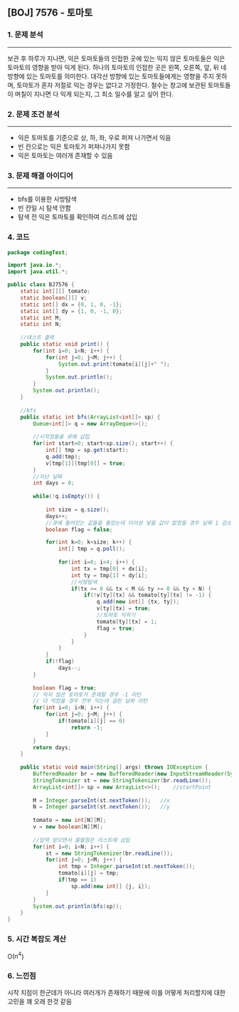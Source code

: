 ## [BOJ] 7576 - 토마토

### 1. 문제 분석
---
보관 후 하루가 지나면, 익은 토마토들의 인접한 곳에 있는 익지 않은 토마토들은 익은 토마토의 영향을 받아 익게 된다. 하나의 토마토의 인접한 곳은 왼쪽, 오른쪽, 앞, 뒤 네 방향에 있는 토마토를 의미한다. 대각선 방향에 있는 토마토들에게는 영향을 주지 못하며, 토마토가 혼자 저절로 익는 경우는 없다고 가정한다. 철수는 창고에 보관된 토마토들이 며칠이 지나면 다 익게 되는지, 그 최소 일수를 알고 싶어 한다.

### 2. 문제 조건 분석
---
- 익은 토마토를 기준으로 상, 하, 좌, 우로 퍼져 나가면서 익음
- 빈 칸으로는 익은 토마토가 퍼져나가지 못함
- 익은 토마토는 여러개 존재할 수 있음

### 3. 문제 해결 아이디어
---
- bfs를 이용한 사방탐색
- 빈 칸일 시 탐색 안함
- 탐색 전 익은 토마토를 확인하여 리스트에 삽입

### 4. 코드 
```java
package codingTest;

import java.io.*;
import java.util.*;

public class BJ7576 {
	static int[][] tomato;
	static boolean[][] v;
	static int[] dx = {0, 1, 0, -1};
	static int[] dy = {1, 0, -1, 0};
	static int M;
	static int N;
	
	//테스트 출력
	public static void print() {
		for(int i=0; i<N; i++) {
			for(int j=0; j<M; j++) {
				System.out.print(tomato[i][j]+" ");
			}
			System.out.println();
		}
		System.out.println();
	}
	
	//bfs
	public static int bfs(ArrayList<int[]> sp) {
		Queue<int[]> q = new ArrayDeque<>();
		
		//시작점들을 큐에 삽입
		for(int start=0; start<sp.size(); start++) {
			int[] tmp = sp.get(start);
			q.add(tmp);
			v[tmp[1]][tmp[0]] = true;
		}
		//지난 날짜
		int days = 0;
		
		while(!q.isEmpty()) {
			
			int size = q.size();
			days++;
			//큐에 들어있는 값들을 돌았는데 더이상 넣을 값이 없었을 경우 날짜 1 감소
			boolean flag = false;

			for(int k=0; k<size; k++) {
				int[] tmp = q.poll();
				
				for(int i=0; i<4; i++) {
					int tx = tmp[0] + dx[i];
					int ty = tmp[1] + dy[i];
					//사방탐색
					if(tx >= 0 && tx < M && ty >= 0 && ty < N) {
						if(!v[ty][tx] && tomato[ty][tx] != -1) {
							q.add(new int[] {tx, ty});
							v[ty][tx] = true;
							//토마토 익히기
							tomato[ty][tx] = 1;
							flag = true;
						}
					}
				}
			}
			if(!flag)
				days--;
		}
		
		boolean flag = true;
		// 익지 않은 토마토가 존재할 경우 -1 리턴
		// 다 익었을 경우 전부 익는데 걸린 날짜 리턴
		for(int i=0; i<N; i++) {
			for(int j=0; j<M; j++) {
				if(tomato[i][j] == 0)
					return -1;
			}
		}
		return days;
	}
	
	public static void main(String[] args) throws IOException {
		BufferedReader br = new BufferedReader(new InputStreamReader(System.in));
		StringTokenizer st = new StringTokenizer(br.readLine());
		ArrayList<int[]> sp = new ArrayList<>();	//startPoint
		
		M = Integer.parseInt(st.nextToken());	//x
		N = Integer.parseInt(st.nextToken());	//y
		
		tomato = new int[N][M];
		v = new boolean[N][M];
		
		//입력 받으면서 출발점은 리스트에 삽입
		for(int i=0; i<N; i++) {
			st = new StringTokenizer(br.readLine());
			for(int j=0; j<M; j++) {
				int tmp = Integer.parseInt(st.nextToken());
				tomato[i][j] = tmp;
				if(tmp == 1)
					sp.add(new int[] {j, i});
			}
		}
		System.out.println(bfs(sp));
	}
}

```

### 5. 시간 복잡도 계산
O($n^4$)

### 6. 느낀점
시작 지점이 한군데가 아니라 여러개가 존재하기 때문에 이를 어떻게 처리할지에 대한 고민을 꽤 오래 한것 같음